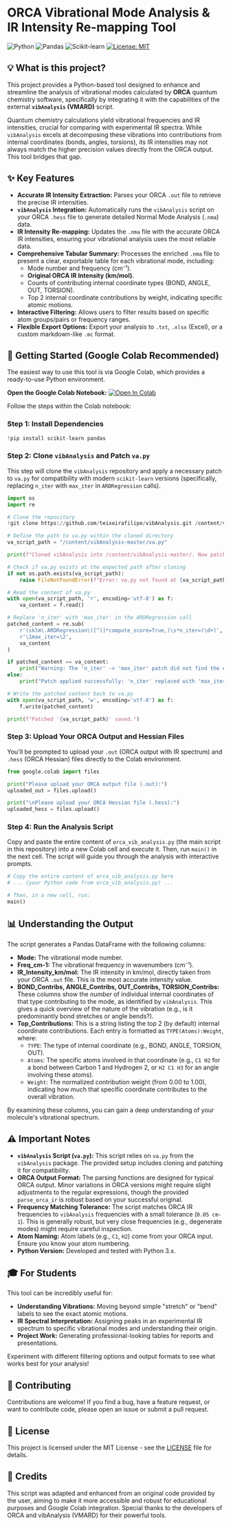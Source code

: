 # ORCA Vibrational Mode Analysis & IR Intensity Re-mapping Tool

![Python](https://img.shields.io/badge/Python-3.x-blue.svg)
![Pandas](https://img.shields.io/badge/Pandas-lightgreen.svg)
![Scikit-learn](https://img.shields.io/badge/Scikit--learn-orange.svg)
[![License: MIT](https://img.shields.io/badge/License-MIT-yellow.svg)](https://opensource.org/licenses/MIT)

## 💡 What is this project?

This project provides a Python-based tool designed to enhance and streamline the analysis of vibrational modes calculated by **ORCA** quantum chemistry software, specifically by integrating it with the capabilities of the external **`vibAnalysis` (VMARD)** script.

Quantum chemistry calculations yield vibrational frequencies and IR intensities, crucial for comparing with experimental IR spectra. While `vibAnalysis` excels at decomposing these vibrations into contributions from internal coordinates (bonds, angles, torsions), its IR intensities may not always match the higher precision values directly from the ORCA output. This tool bridges that gap.

## ✨ Key Features

*   **Accurate IR Intensity Extraction:** Parses your ORCA `.out` file to retrieve the precise IR intensities.
*   **`vibAnalysis` Integration:** Automatically runs the `vibAnalysis` script on your ORCA `.hess` file to generate detailed Normal Mode Analysis (`.nma`) data.
*   **IR Intensity Re-mapping:** Updates the `.nma` file with the accurate ORCA IR intensities, ensuring your vibrational analysis uses the most reliable data.
*   **Comprehensive Tabular Summary:** Processes the enriched `.nma` file to present a clear, exportable table for each vibrational mode, including:
    *   Mode number and frequency (cm⁻¹).
    *   **Original ORCA IR Intensity (km/mol).**
    *   Counts of contributing internal coordinate types (BOND, ANGLE, OUT, TORSION).
    *   Top 2 internal coordinate contributions by weight, indicating specific atomic motions.
*   **Interactive Filtering:** Allows users to filter results based on specific atom groups/pairs or frequency ranges.
*   **Flexible Export Options:** Export your analysis to `.txt`, `.xlsx` (Excel), or a custom markdown-like `.mc` format.

## 🚀 Getting Started (Google Colab Recommended)

The easiest way to use this tool is via Google Colab, which provides a ready-to-use Python environment.

**Open the Google Colab Notebook:**
[![Open In Colab](https://colab.research.google.com/assets/colab-badge.svg)](https://colab.research.google.com/github/chimielab14/ORCA-VMARD-VibAnalysis/blob/main/ORCA_VMARD_VibAnalysis_Colab.ipynb)

Follow the steps within the Colab notebook:

### Step 1: Install Dependencies
```python
!pip install scikit-learn pandas
```

### Step 2: Clone `vibAnalysis` and Patch `va.py`

This step will clone the `vibAnalysis` repository and apply a necessary patch to `va.py` for compatibility with modern `scikit-learn` versions (specifically, replacing `n_iter` with `max_iter` in `ARDRegression` calls).

```python
import os
import re

# Clone the repository
!git clone https://github.com/teixeirafilipe/vibAnalysis.git /content/vibAnalysis-master

# Define the path to va.py within the cloned directory
va_script_path = "/content/vibAnalysis-master/va.py"

print(f"Cloned vibAnalysis into /content/vibAnalysis-master/. Now patching '{va_script_path}' for scikit-learn compatibility...")

# Check if va.py exists at the expected path after cloning
if not os.path.exists(va_script_path):
    raise FileNotFoundError(f"Error: va.py not found at {va_script_path} after cloning. Check clone URL or path.")

# Read the content of va.py
with open(va_script_path, 'r', encoding='utf-8') as f:
    va_content = f.read()

# Replace 'n_iter' with 'max_iter' in the ARDRegression call
patched_content = re.sub(
    r'(sklm\.ARDRegression\([^)]*compute_score=True,)\s*n_iter=(\d+)',
    r'\1max_iter=\2',
    va_content
)

if patched_content == va_content:
    print("Warning: The 'n_iter' -> 'max_iter' patch did not find the expected line in va.py. It might already be patched or the format is different.")
else:
    print("Patch applied successfully: 'n_iter' replaced with 'max_iter' in ARDRegression call.")

# Write the patched content back to va.py
with open(va_script_path, 'w', encoding='utf-8') as f:
    f.write(patched_content)

print(f"Patched '{va_script_path}' saved.")
```

### Step 3: Upload Your ORCA Output and Hessian Files

You'll be prompted to upload your `.out` (ORCA output with IR spectrum) and `.hess` (ORCA Hessian) files directly to the Colab environment.

```python
from google.colab import files

print("Please upload your ORCA output file (.out):")
uploaded_out = files.upload()

print("\nPlease upload your ORCA Hessian file (.hess):")
uploaded_hess = files.upload()
```

### Step 4: Run the Analysis Script

Copy and paste the entire content of `orca_vib_analysis.py` (the main script in this repository) into a new Colab cell and execute it. Then, run `main()` in the next cell. The script will guide you through the analysis with interactive prompts.

```python
# Copy the entire content of orca_vib_analysis.py here
# ... (your Python code from orca_vib_analysis.py) ...

# Then, in a new cell, run:
main()
```

## 📊 Understanding the Output

The script generates a Pandas DataFrame with the following columns:

*   **Mode:** The vibrational mode number.
*   **Freq_cm-1:** The vibrational frequency in wavenumbers (cm⁻¹).
*   **IR_Intensity_km/mol:** The IR intensity in km/mol, directly taken from your ORCA `.out` file. This is the most accurate intensity value.
*   **BOND_Contribs, ANGLE_Contribs, OUT_Contribs, TORSION_Contribs:** These columns show the *number* of individual internal coordinates of that type contributing to the mode, as identified by `vibAnalysis`. This gives a quick overview of the nature of the vibration (e.g., is it predominantly bond stretches or angle bends?).
*   **Top_Contributions:** This is a string listing the top 2 (by default) internal coordinate contributions. Each entry is formatted as `TYPE(Atoms):Weight`, where:
    *   `TYPE`: The type of internal coordinate (e.g., BOND, ANGLE, TORSION, OUT).
    *   `Atoms`: The specific atoms involved in that coordinate (e.g., `C1 H2` for a bond between Carbon 1 and Hydrogen 2, or `H2 C1 H3` for an angle involving these atoms).
    *   `Weight`: The normalized contribution weight (from 0.00 to 1.00), indicating how much that specific coordinate contributes to the overall vibration.

By examining these columns, you can gain a deep understanding of your molecule's vibrational spectrum.

## ⚠️ Important Notes

*   **`vibAnalysis` Script (`va.py`):** This script relies on `va.py` from the `vibAnalysis` package. The provided setup includes cloning and patching it for compatibility.
*   **ORCA Output Format:** The parsing functions are designed for typical ORCA output. Minor variations in ORCA versions might require slight adjustments to the regular expressions, though the provided `parse_orca_ir` is robust based on your successful original.
*   **Frequency Matching Tolerance:** The script matches ORCA IR frequencies to `vibAnalysis` frequencies with a small tolerance (`0.05 cm-1`). This is generally robust, but very close frequencies (e.g., degenerate modes) might require careful inspection.
*   **Atom Naming:** Atom labels (e.g., `C1`, `H2`) come from your ORCA input. Ensure you know your atom numbering.
*   **Python Version:** Developed and tested with Python 3.x.

## 🎓 For Students

This tool can be incredibly useful for:

*   **Understanding Vibrations:** Moving beyond simple "stretch" or "bend" labels to see the exact atomic motions.
*   **IR Spectral Interpretation:** Assigning peaks in an experimental IR spectrum to specific vibrational modes and understanding their origin.
*   **Project Work:** Generating professional-looking tables for reports and presentations.

Experiment with different filtering options and output formats to see what works best for your analysis!

## 🤝 Contributing

Contributions are welcome! If you find a bug, have a feature request, or want to contribute code, please open an issue or submit a pull request.

## 📜 License

This project is licensed under the MIT License - see the [LICENSE](LICENSE) file for details.

## 🙏 Credits

This script was adapted and enhanced from an original code provided by the user, aiming to make it more accessible and robust for educational purposes and Google Colab integration.
Special thanks to the developers of ORCA and vibAnalysis (VMARD) for their powerful tools.
